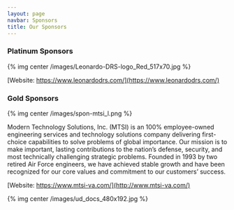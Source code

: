 ```yaml
---
layout: page
navbar: Sponsors
title: Our Sponsors
---
```

###  Platinum Sponsors 

{% img center /images/Leonardo-DRS-logo_Red_517x70.jpg %}

[Website: https://www.leonardodrs.com/](https://www.leonardodrs.com/)

###  Gold Sponsors  

{% img center /images/spon-mtsi_l.png %}

Modern Technology Solutions, Inc. (MTSI) is an 100% employee-owned engineering services and technology solutions company delivering first-choice capabilities to solve problems of global importance. Our mission is to make important, lasting contributions to the nation’s defense, security, and most technically challenging strategic problems. Founded in 1993 by two retired Air Force engineers, we have achieved stable growth and have been recognized for our core values and commitment to our customers’ success.

[Website: https://www.mtsi-va.com/](http://www.mtsi-va.com/)

{% img center /images/ud_docs_480x192.jpg %}

